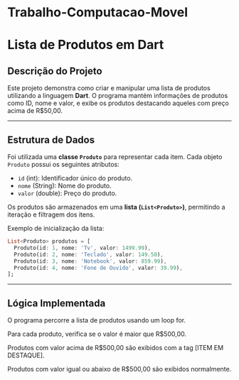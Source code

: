 # Trabalho-Computacao-Movel
# Lista de Produtos em Dart

## Descrição do Projeto

Este projeto demonstra como criar e manipular uma lista de produtos utilizando a linguagem **Dart**. O programa mantém informações de produtos como ID, nome e valor, e exibe os produtos destacando aqueles com preço acima de R$50,00.

---

## Estrutura de Dados

Foi utilizada uma **classe `Produto`** para representar cada item. Cada objeto `Produto` possui os seguintes atributos:

- `id` (int): Identificador único do produto.
- `nome` (String): Nome do produto.
- `valor` (double): Preço do produto.

Os produtos são armazenados em uma **lista (`List<Produto>`)**, permitindo a iteração e filtragem dos itens.

Exemplo de inicialização da lista:
```dart
List<Produto> produtos = [
  Produto(id: 1, nome: 'Tv', valor: 1499.99),
  Produto(id: 2, nome: 'Teclado', valor: 149.50),
  Produto(id: 3, nome: 'Notebook', valor: 859.99),
  Produto(id: 4, nome: 'Fone de Ouvido', valor: 39.99),
];
```
---

## Lógica Implementada

O programa percorre a lista de produtos usando um loop for.

Para cada produto, verifica se o valor é maior que R$500,00.

Produtos com valor acima de R$500,00 são exibidos com a tag [ITEM EM DESTAQUE].

Produtos com valor igual ou abaixo de R$500,00 são exibidos normalmente.
